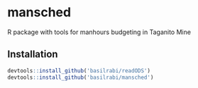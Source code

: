 mansched
========

R package with tools for manhours budgeting in Taganito Mine

Installation
------------

``` r
devtools::install_github('basilrabi/readODS')
devtools::install_github('basilrabi/mansched')
```
